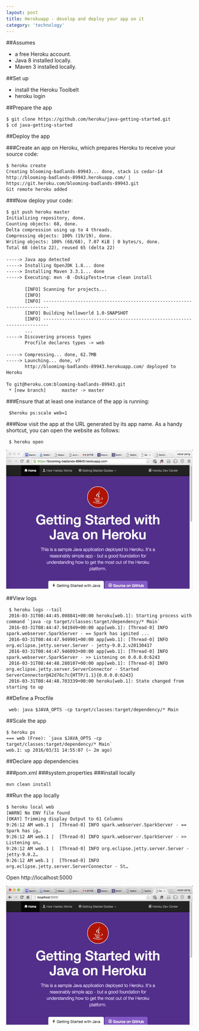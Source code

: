 ```yaml
---
layout: post
title: Herokuapp - develop and deploy your app on it
category: 'technology'
---
```


##Assumes

-   a free Heroku account.
-   Java 8 installed locally.
-   Maven 3 installed locally.

##Set up

-   install the Heroku Toolbelt
-   heroku login

##Prepare the app

    $ git clone https://github.com/heroku/java-getting-started.git
    $ cd java-getting-started
    
##Deploy the app

###Create an app on Heroku, which prepares Heroku to receive your source code:

    $ heroku create
    Creating blooming-badlands-89943... done, stack is cedar-14
    http://blooming-badlands-89943.herokuapp.com/ | https://git.heroku.com/blooming-badlands-89943.git
    Git remote heroku added

###Now deploy your code:

    $ git push heroku master
    Initializing repository, done.
    Counting objects: 68, done.
    Delta compression using up to 4 threads.
    Compressing objects: 100% (19/19), done.
    Writing objects: 100% (68/68), 7.07 KiB | 0 bytes/s, done.
    Total 68 (delta 22), reused 65 (delta 22)
    
    -----> Java app detected
    -----> Installing OpenJDK 1.8... done
    -----> Installing Maven 3.3.1... done
    -----> Executing: mvn -B -DskipTests=true clean install
    
           [INFO] Scanning for projects...
           [INFO]
           [INFO] ------------------------------------------------------------------------
           [INFO] Building helloworld 1.0-SNAPSHOT
           [INFO] ------------------------------------------------------------------------
           ...
    -----> Discovering process types
           Procfile declares types -> web
    
    -----> Compressing... done, 62.7MB
    -----> Launching... done, v7
           http://blooming-badlands-89943.herokuapp.com/ deployed to Heroku
    
    To git@heroku.com:blooming-badlands-89943.git
     * [new branch]      master -> master
     
###Ensure that at least one instance of the app is running:

     $heroku ps:scale web=1
     
###Now visit the app at the URL generated by its app name. As a handy shortcut, you can open the website as follows:
     
     $ heroku open
     
![image](/images/heroku-1.jpg)     
     
##View logs
     
     $ heroku logs --tail
     2016-03-31T08:44:45.008841+00:00 heroku[web.1]: Starting process with command `java -cp target/classes:target/dependency/* Main`
     2016-03-31T08:44:47.941949+00:00 app[web.1]: [Thread-0] INFO spark.webserver.SparkServer - == Spark has ignited ...
     2016-03-31T08:44:47.949901+00:00 app[web.1]: [Thread-0] INFO org.eclipse.jetty.server.Server - jetty-9.0.2.v20130417
     2016-03-31T08:44:47.946093+00:00 app[web.1]: [Thread-0] INFO spark.webserver.SparkServer - >> Listening on 0.0.0.0:6243
     2016-03-31T08:44:48.280107+00:00 app[web.1]: [Thread-0] INFO org.eclipse.jetty.server.ServerConnector - Started ServerConnector@42d76c7c{HTTP/1.1}{0.0.0.0:6243}
     2016-03-31T08:44:48.703339+00:00 heroku[web.1]: State changed from starting to up

##Define a Procfile
     
     web: java $JAVA_OPTS -cp target/classes:target/dependency/* Main
     
##Scale the app

    $ heroku ps
    === web (Free): `java $JAVA_OPTS -cp target/classes:target/dependency/* Main`
    web.1: up 2016/03/31 14:55:07 (~ 2m ago)
    
##Declare app dependencies

###pom.xml
###system.properties
###install locally
    
    mvn clean install
    
##Run the app locally

    $ heroku local web
    [WARN] No ENV file found
    [OKAY] Trimming display Output to 61 Columns
    9:26:12 AM web.1 |  [Thread-0] INFO spark.webserver.SparkServer - == Spark has ig…
    9:26:12 AM web.1 |  [Thread-0] INFO spark.webserver.SparkServer - >> Listening on…
    9:26:12 AM web.1 |  [Thread-0] INFO org.eclipse.jetty.server.Server - jetty-9.0.2…
    9:26:12 AM web.1 |  [Thread-0] INFO org.eclipse.jetty.server.ServerConnector - St…
    
Open http://localhost:5000

![image](/images/heroku-2.jpg)    

